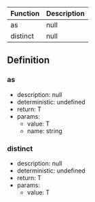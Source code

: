 |Function    |Description                                   |
|------------|----------------------------------------------|
|as|null|
|distinct|null|

## Definition

### as

- description: null
- deterministic: undefined
- return: T
- params:
	- value: T
	- name: string

### distinct

- description: null
- deterministic: undefined
- return: T
- params:
	- value: T

